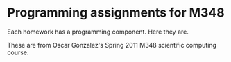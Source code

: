 # Programming assignments for M348
Each homework has a programming component. Here they are.

These are from Oscar Gonzalez's Spring 2011 M348 scientific computing course.
